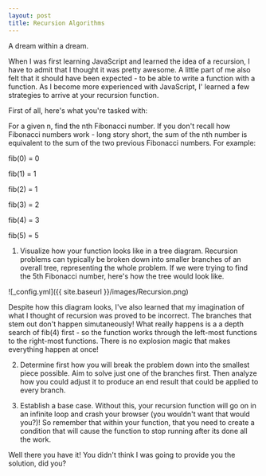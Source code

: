 ```yaml
---
layout: post
title: Recursion Algorithms
---
```


A dream within a dream.

When I was first learning JavaScript and learned the idea of a recursion, I have to admit that I thought it was pretty awesome. A little part of me also felt that it should have been expected - to be able to write a function with a function. As I become more experienced with JavaScript, I' learned a few strategies to arrive at your recursion function.

First of all, here's what you're tasked with:

For a given n, find the nth Fibonacci number. If you don't recall how Fibonacci numbers work - long story short, the sum of the nth number is equivalent to the sum of the two previous Fibonacci numbers. For example:

fib(0) = 0

fib(1) = 1

fib(2) = 1

fib(3) = 2

fib(4) = 3

fib(5) = 5

1) Visualize how your function looks like in a tree diagram. Recursion problems can typically be broken down into smaller branches of an overall tree, representing the whole problem. If we were trying to find the 5th Fibonacci number, here's how the tree would look like.

![_config.yml]({{ site.baseurl }}/images/Recursion.png)

Despite how this diagram looks, I've also learned that my imagination of what I thought of recursion was proved to be incorrect. The branches that stem out don't happen simutaneously! What really happens is a a depth search of fib(4) first - so the function works through the left-most functions to the right-most functions. There is no explosion magic that makes everything happen at once!

2) Determine first how you will break the problem down into the smallest piece possible. Aim to solve just one of the branches first. Then analyze how you could adjust it to produce an end result that could be applied to every branch.

3) Establish a base case. Without this, your recursion function will go on in an infinite loop and crash your browser (you wouldn't want that would you?)! So remember that within your function, that you need to create a condition that will cause the function to stop running after its done all the work.

Well there you have it! You didn't think I was going to provide you the solution, did you?

